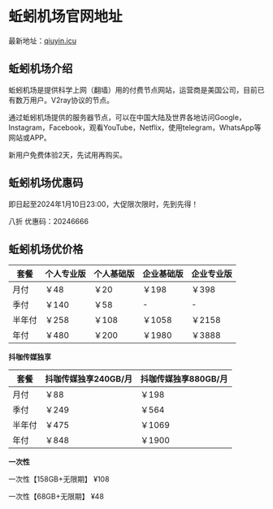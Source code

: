# 蚯蚓机场官网地址

最新地址：[qiuyin.icu](https://qiuyin.app/me#/register?code=w7v7P6IC)

## 蚯蚓机场介绍

蚯蚓机场是提供科学上网（翻墙）用的付费节点网站，运营商是美国公司，目前已有数万用户。V2ray协议的节点。

通过蚯蚓机场提供的服务器节点，可以在中国大陆及世界各地访问Google，Instagram，Facebook，观看YouTube，Netflix，使用telegram，WhatsApp等网站或APP。

新用户免费体验2天，先试用再购买。

## 蚯蚓机场优惠码

即日起至2024年1月10日23:00，大促限次限时，先到先得！

八折 优惠码：20246666

## 蚯蚓机场优价格

|套餐|个人专业版|个人基础版|企业基础版|企业专业版|
|----|----|----|----|----|
|月付|￥48|￥20|￥198|￥398|
|季付|￥140|￥58|-|-|
|半年付|￥258|￥108|￥1058|￥2158|
|年付|￥480|￥200|￥1980|￥3888|

**抖咖传媒独享**

|套餐|抖咖传媒独享240GB/月|抖咖传媒独享880GB/月|
|----|----|----|
|月付|￥88|￥198|
|季付|￥249|￥564|
|半年付|￥475|￥1069|
|年付|￥848|￥1900|

**一次性**

一次性【158GB+无限期】 ¥108

一次性【68GB+无限期】  ¥48




